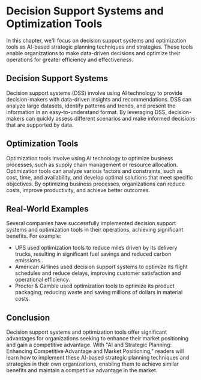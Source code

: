 Decision Support Systems and Optimization Tools
===============================================================================================================

In this chapter, we'll focus on decision support systems and optimization tools as AI-based strategic planning techniques and strategies. These tools enable organizations to make data-driven decisions and optimize their operations for greater efficiency and effectiveness.

Decision Support Systems
------------------------

Decision support systems (DSS) involve using AI technology to provide decision-makers with data-driven insights and recommendations. DSS can analyze large datasets, identify patterns and trends, and present the information in an easy-to-understand format. By leveraging DSS, decision-makers can quickly assess different scenarios and make informed decisions that are supported by data.

Optimization Tools
------------------

Optimization tools involve using AI technology to optimize business processes, such as supply chain management or resource allocation. Optimization tools can analyze various factors and constraints, such as cost, time, and availability, and develop optimal solutions that meet specific objectives. By optimizing business processes, organizations can reduce costs, improve productivity, and achieve better outcomes.

Real-World Examples
-------------------

Several companies have successfully implemented decision support systems and optimization tools in their operations, achieving significant benefits. For example:

* UPS used optimization tools to reduce miles driven by its delivery trucks, resulting in significant fuel savings and reduced carbon emissions.
* American Airlines used decision support systems to optimize its flight schedules and reduce delays, improving customer satisfaction and operational efficiency.
* Procter \& Gamble used optimization tools to optimize its product packaging, reducing waste and saving millions of dollars in material costs.

Conclusion
----------

Decision support systems and optimization tools offer significant advantages for organizations seeking to enhance their market positioning and gain a competitive advantage. With "AI and Strategic Planning: Enhancing Competitive Advantage and Market Positioning," readers will learn how to implement these AI-based strategic planning techniques and strategies in their own organizations, enabling them to achieve similar benefits and maintain a competitive advantage in the market.
